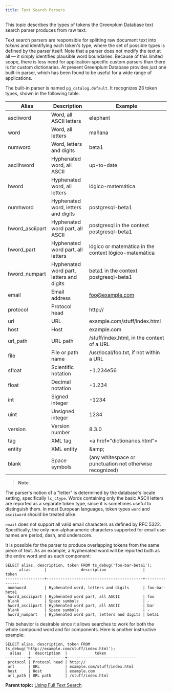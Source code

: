 ```yaml
---
title: Text Search Parsers 
---
```


This topic describes the types of tokens the Greenplum Database text search parser produces from raw text.

Text search parsers are responsible for splitting raw document text into *tokens* and identifying each token's type, where the set of possible types is defined by the parser itself. Note that a parser does not modify the text at all — it simply identifies plausible word boundaries. Because of this limited scope, there is less need for application-specific custom parsers than there is for custom dictionaries. At present Greenplum Database provides just one built-in parser, which has been found to be useful for a wide range of applications.

The built-in parser is named `pg_catalog.default`. It recognizes 23 token types, shown in the following table.

|Alias|Description|Example|
|-----|-----------|-------|
|asciiword|Word, all ASCII letters|elephant|
|word|Word, all letters|mañana|
|numword|Word, letters and digits|beta1|
|asciihword|Hyphenated word, all ASCII|up-to-date|
|hword|Hyphenated word, all letters|lógico-matemática|
|numhword|Hyphenated word, letters and digits|postgresql-beta1|
|hword\_asciipart|Hyphenated word part, all ASCII|postgresql in the context postgresql-beta1|
|hword\_part|Hyphenated word part, all letters|lógico or matemática in the context lógico-matemática|
|hword\_numpart|Hyphenated word part, letters and digits|beta1 in the context postgresql-beta1|
|email|Email address|foo@example.com|
|protocol|Protocol head|http://|
|url|URL|example.com/stuff/index.html|
|host|Host|example.com|
|url\_path|URL path|/stuff/index.html, in the context of a URL|
|file|File or path name|/usr/local/foo.txt, if not within a URL|
|sfloat|Scientific notation|-1.234e56|
|float|Decimal notation|-1.234|
|int|Signed integer|-1234|
|uint|Unsigned integer|1234|
|version|Version number|8.3.0|
|tag|XML tag|\<a href="dictionaries.html"\>|
|entity|XML entity|\&amp;|
|blank|Space symbols|\(any whitespace or punctuation not otherwise recognized\)|

> **Note**

The parser's notion of a "letter" is determined by the database's locale setting, specifically `lc_ctype`. Words containing only the basic ASCII letters are reported as a separate token type, since it is sometimes useful to distinguish them. In most European languages, token types `word` and `asciiword` should be treated alike.

`email` does not support all valid email characters as defined by RFC 5322. Specifically, the only non-alphanumeric characters supported for email user names are period, dash, and underscore.

It is possible for the parser to produce overlapping tokens from the same piece of text. As an example, a hyphenated word will be reported both as the entire word and as each component:

```
SELECT alias, description, token FROM ts_debug('foo-bar-beta1');
      alias      |               description                |     token     
-----------------+------------------------------------------+---------------
 numhword        | Hyphenated word, letters and digits      | foo-bar-beta1
 hword_asciipart | Hyphenated word part, all ASCII          | foo
 blank           | Space symbols                            | -
 hword_asciipart | Hyphenated word part, all ASCII          | bar
 blank           | Space symbols                            | -
 hword_numpart   | Hyphenated word part, letters and digits | beta1
```

This behavior is desirable since it allows searches to work for both the whole compound word and for components. Here is another instructive example:

```
SELECT alias, description, token FROM ts_debug('http://example.com/stuff/index.html');
  alias   |  description  |            token             
----------+---------------+------------------------------
 protocol | Protocol head | http://
 url      | URL           | example.com/stuff/index.html
 host     | Host          | example.com
 url_path | URL path      | /stuff/index.html
```

**Parent topic:** [Using Full Text Search](../textsearch/full-text-search.html)

